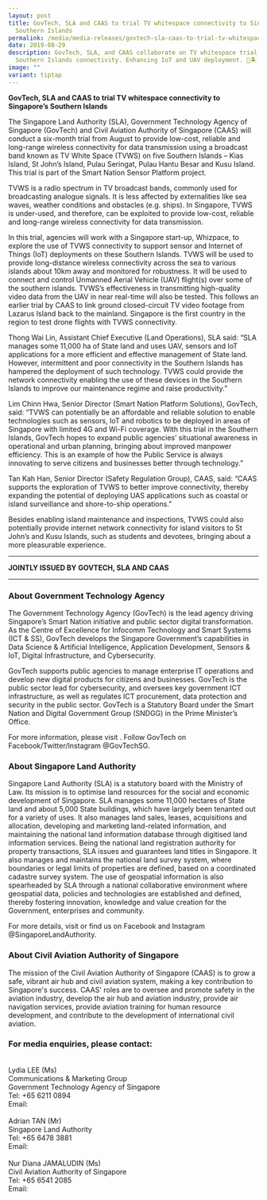 ```yaml
---
layout: post
title: GovTech, SLA and CAAS to trial TV whitespace connectivity to Singapore’s
  Southern Islands
permalink: /media/media-releases/govtech-sla-caas-to-trial-tv-whitespace-connectivity/
date: 2019-08-29
description: GovTech, SLA, and CAAS collaborate on TV whitespace trial for
  Southern Islands connectivity. Enhancing IoT and UAV deployment. 📡🏝️
image: ""
variant: tiptap
---
```

**GovTech, SLA and CAAS to trial TV whitespace connectivity to Singapore’s Southern Islands**

The Singapore Land Authority (SLA), Government Technology Agency of Singapore (GovTech) and Civil Aviation Authority of Singapore (CAAS) will conduct a six-month trial from August to provide low-cost, reliable and long-range wireless connectivity for data transmission using a broadcast band known as TV White Space (TVWS) on five Southern Islands – Kias Island, St John’s Island, Pulau Seringat, Pulau Hantu Besar and Kusu Island. This trial is part of the Smart Nation Sensor Platform project.  

TVWS is a radio spectrum in TV broadcast bands, commonly used for broadcasting analogue signals.  It is less affected by externalities like sea waves, weather conditions and obstacles (e.g. ships). In Singapore, TVWS is under-used, and therefore, can be exploited to provide low-cost, reliable and long-range wireless connectivity for data transmission.  

In this trial, agencies will work with a Singapore start-up, Whizpace, to explore the use of TVWS connectivity to support sensor and Internet of Things (IoT) deployments on these Southern Islands.  TVWS will be used to provide long-distance wireless connectivity across the sea to various islands about 10km away and monitored for robustness. It will be used to connect and control Unmanned Aerial Vehicle (UAV) flight(s) over some of the southern islands. TVWS’s effectiveness in transmitting high-quality video data from the UAV in near real-time will also be tested. This follows an earlier trial by CAAS to link ground closed-circuit TV video footage from Lazarus Island back to the mainland. Singapore is the first country in the region to test drone flights with TVWS connectivity. 

Thong Wai Lin, Assistant Chief Executive (Land Operations), SLA said: “SLA manages some 11,000 ha of State land and uses UAV, sensors and IoT applications for a more efficient and effective management of State land. However, intermittent and poor connectivity in the Southern Islands has hampered the deployment of such technology. TVWS could provide the network connectivity enabling the use of these devices in the Southern Islands to improve our maintenance regime and raise productivity.”
 
Lim Chinn Hwa, Senior Director (Smart Nation Platform Solutions), GovTech, said: “TVWS can potentially be an affordable and reliable solution to enable technologies such as sensors, IoT and robotics to be deployed in areas of Singapore with limited 4G and Wi-Fi coverage. With this trial in the Southern Islands, GovTech hopes to expand public agencies’ situational awareness in operational and urban planning, bringing about improved manpower efficiency. This is an example of how the Public Service is always innovating to serve citizens and businesses better through technology.”

Tan Kah Han, Senior Director (Safety Regulation Group), CAAS, said: “CAAS supports the exploration of TVWS to better improve connectivity, thereby expanding the potential of deploying UAS applications such as coastal or island surveillance and shore-to-ship operations.” 

Besides enabling island maintenance and inspections, TVWS could also potentially provide internet network connectivity for island visitors to St John’s and Kusu Islands, such as students and devotees, bringing about a more pleasurable experience.  

---

**JOINTLY ISSUED BY GOVTECH, SLA AND CAAS**

---

### **About Government Technology Agency**
The Government Technology Agency (GovTech) is the lead agency driving Singapore’s Smart Nation initiative and public sector digital transformation. As the Centre of Excellence for Infocomm Technology and Smart Systems (ICT &amp; SS), GovTech develops the Singapore Government’s capabilities in Data Science &amp; Artificial Intelligence, Application Development, Sensors &amp; IoT, Digital Infrastructure, and Cybersecurity.  

GovTech supports public agencies to manage enterprise IT operations and develop new digital products for citizens and businesses. GovTech is the public sector lead for cybersecurity, and oversees key government ICT infrastructure, as well as regulates ICT procurement, data protection and security in the public sector.  GovTech is a Statutory Board under the Smart Nation and Digital Government Group (SNDGG) in the Prime Minister’s Office. 

For more information, please visit . Follow GovTech on Facebook/Twitter/Instagram @GovTechSG.


### **About Singapore Land Authority**
Singapore Land Authority (SLA) is a statutory board with the Ministry of Law. Its mission is to optimise land resources for the social and economic development of Singapore. SLA manages some 11,000 hectares of State land and about 5,000 State buildings, which have largely been tenanted out for a variety of uses. It also manages land sales, leases, acquisitions and allocation, developing and marketing land-related information, and maintaining the national land information database through digitised land information services. Being the national land registration authority for property transactions, SLA issues and guarantees land titles in Singapore. It also manages and maintains the national land survey system, where boundaries or legal limits of properties are defined, based on a coordinated cadastre survey system. The use of geospatial information is also spearheaded by SLA through a national collaborative environment where geospatial data, policies and technologies are established and defined, thereby fostering innovation, knowledge and value creation for the Government, enterprises and community. 

For more details, visit  or find us on Facebook and Instagram @SingaporeLandAuthority.


### **About Civil Aviation Authority of Singapore**
The mission of the Civil Aviation Authority of Singapore (CAAS) is to grow a safe, vibrant air hub and civil aviation system, making a key contribution to Singapore's success.  CAAS' roles are to oversee and promote safety in the aviation industry, develop the air hub and aviation industry, provide air navigation services, provide aviation training for human resource development, and contribute to the development of international civil aviation.


### **For media enquiries, please contact:**
<br>Lydia LEE (Ms)
<br>Communications &amp; Marketing Group
<br>Government Technology Agency of Singapore
<br>Tel: +65 6211 0894
<br>Email: 
<br>
<br>Adrian TAN (Mr)
<br>Singapore Land Authority
<br>Tel: +65 6478 3881
<br>Email: 
<br>
<br>Nur Diana JAMALUDIN (Ms)
<br>Civil Aviation Authority of Singapore
<br>Tel: +65 6541 2085
<br>Email: